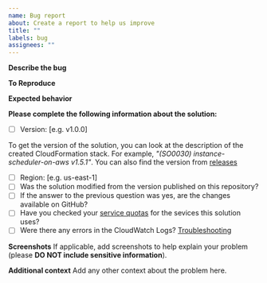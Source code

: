 ```yaml
---
name: Bug report
about: Create a report to help us improve
title: ""
labels: bug
assignees: ""
---
```


**Describe the bug**

<!--- A clear and concise description of what the bug is -->

**To Reproduce**

<!--- Steps to reproduce the behavior -->

**Expected behavior**

<!--- A clear and concise description of what you expected to happen -->

**Please complete the following information about the solution:**

- [ ] Version: [e.g. v1.0.0]

To get the version of the solution, you can look at the description of the created CloudFormation stack. For example,
_"(SO0030) instance-scheduler-on-aws v1.5.1"_. You can also find the version from
[releases](https://github.com/aws-solutions/instance-scheduler-on-aws/releases)

- [ ] Region: [e.g. us-east-1]
- [ ] Was the solution modified from the version published on this repository?
- [ ] If the answer to the previous question was yes, are the changes available on GitHub?
- [ ] Have you checked your [service quotas](https://docs.aws.amazon.com/general/latest/gr/aws_service_limits.html) for
      the sevices this solution uses?
- [ ] Were there any errors in the CloudWatch Logs?
      [Troubleshooting](https://docs.aws.amazon.com/solutions/latest/instance-scheduler-on-aws/troubleshooting.html)

**Screenshots**
If applicable, add screenshots to help explain your problem (please **DO NOT include sensitive information**).

**Additional context**
Add any other context about the problem here.
